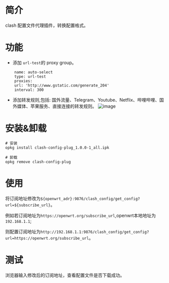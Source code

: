 # 简介
clash 配置文件代理插件，转换配置格式。

# 功能
* 添加 `url-test`的 proxy group。
```
    name: auto-select
    type: url-test
    proxies:
    url: 'http://www.gstatic.com/generate_204'
    interval: 300
```
* 添加转发规则,包括: 国外流量、Telegram、Youtube、️Netflix、️哔哩哔哩、️国外媒体、️苹果服务、️直接连接的转发规则。
![image](https://user-images.githubusercontent.com/132820459/236862707-90bce053-f191-46ea-a587-527116f6000f.png)

# 安装&卸载
```
# 安装
opkg install clash-config-plug_1.0.0-1_all.ipk

# 卸载
opkg remove clash-config-plug
```
# 使用
将订阅地址修改为`${openwrt_adr}:9876/clash_config/get_config?url=${subscribe_url}`。

例如若订阅地址为`https://openwrt.org/subscribe_url`,openwrt本地地址为`192.168.1.1`;

则配置订阅地址为`http://192.168.1.1:9876/clash_config/get_config?url=https://openwrt.org/subscribe_url`。

# 测试
浏览器输入修改后的订阅地址，查看配置文件是否下载成功。
